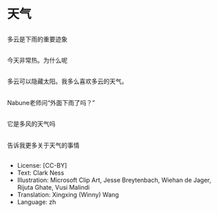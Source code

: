# 天气

##
多云是下雨的重要迹象

##
今天非常热。为什么呢

##
多云可以隐藏太阳。我多么喜欢多云的天气。

##
Nabune老师问“外面下雨了吗？” 

##
它是多风的天气吗

##
告诉我更多关于天气的事情

##
* License: [CC-BY]
* Text: Clark Ness
* Illustration: Microsoft Clip Art, Jesse Breytenbach, Wiehan de Jager, Rijuta Ghate, Vusi Malindi
* Translation: Xingxing (Winny) Wang
* Language: zh
